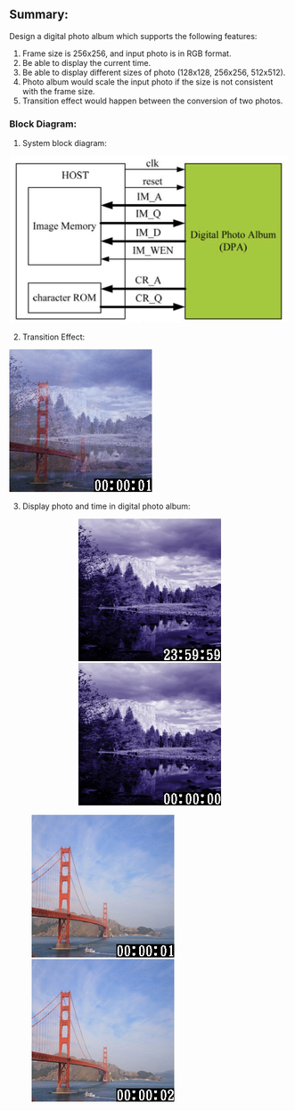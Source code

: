 ## Summary:  
Design a digital photo album which supports the following features:  
1. Frame size is 256x256, and input photo is in RGB format.
2. Be able to display the current time.
3. Be able to display different sizes of photo (128x128, 256x256, 512x512).  
4. Photo album would scale the input photo if the size is not consistent with the frame size.  
5. Transition effect would happen between the conversion of two photos.

### Block Diagram:  
1. System block diagram:
<img src=https://github.com/02stevenyang850527/CVSD/blob/master/pics/final_2.png alt="block" width=500 height=300>  
 
2. Transition Effect:  
<img src=https://github.com/02stevenyang850527/CVSD/blob/master/pics/final_4.png alt="tran" width=256 height=256>  

3. Display photo and time in digital photo album:  
<p align="center">
<img src=https://github.com/02stevenyang850527/CVSD/blob/master/pics/final_1.png alt="p1" width=256 height=256>
<img src=https://github.com/02stevenyang850527/CVSD/blob/master/pics/final_3.png alt="p2" width=256 height=256>
</p>

<figure class="center">
<img src=https://github.com/02stevenyang850527/CVSD/blob/master/pics/final_5.png alt="p3" width=256 height=256>
<img src=https://github.com/02stevenyang850527/CVSD/blob/master/pics/final_6.png alt="p4" width=256 height=256>  
</figure>

